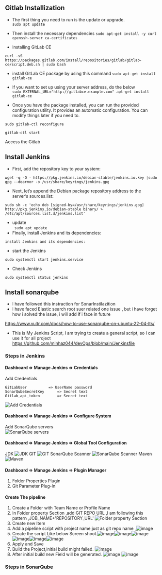 ## Gitlab Installization  
  
  * The first thing you need to run is the update or upgrade.  
 ```sudo apt update```
 
 * Then install the necessary dependencies
 ``` sudo apt-get install -y curl openssh-server ca-certificates ```

* Installing GitLab CE
 
``` curl -sS https://packages.gitlab.com/install/repositories/gitlab/gitlab-ce/script.deb.sh | sudo bash ``` 
 * install GitLab CE package by using this command
 ``` sudo apt-get install gitlab-ce ``` 
 
 * If you want to set up using your server address, do the below    
  ``` sudo EXTERNAL_URL="http://gitlabce.example.com" apt-get install gitlab-ce ```

  * Once you have the package installed, you can run the provided configuration
utility. It provides an automatic configuration. You can modify things later if you
need to.

``` sudo gitlab-ctl reconfigure ```

``` gitlab-ctl start ```

 
 Access the Gitlab 
 
## Install Jenkins

* First, add the repository key to your system:

``` wget -q -O - https://pkg.jenkins.io/debian-stable/jenkins.io.key |sudo gpg --dearmor -o /usr/share/keyrings/jenkins.gpg ```

* Next, let’s append the Debian package repository address to the server’s sources.list: 

 ``` sudo sh -c 'echo deb [signed-by=/usr/share/keyrings/jenkins.gpg] http://pkg.jenkins.io/debian-stable binary/ > /etc/apt/sources.list.d/jenkins.list' ```
 * update   
 ``` sudo apt update```
* Finally, install Jenkins and its dependencies:
  
 ``` install Jenkins and its dependencies: ```
 
* start the Jenkins   

``` sudo systemctl start jenkins.service ```
* Check Jenkins   

``` sudo systemctl status jenkins ```

## Install sonarqube

* I have followed this instraction for SonarInstilazition   
* I have faced Elastic search root suer related one issue , but i have forget how i solved the issue, i will add if i face in future

https://www.vultr.com/docs/how-to-use-sonarqube-on-ubuntu-22-04-lts/

* This is My Jenkins Script, I am trying to create a general script, so I can use it for all project  
https://github.com/minhaz044/devOps/blob/main/Jenkinsfile


### Steps in Jenkins

#### Dashboard => Manage Jenkins => Credentials

Add Credentials 

	GitLabUser 			=> UserName password
	SonarQubeSecretKey		=> Secret text
	Gitlab_api_token		=> Secret text
![Add Credentials](https://github.com/minhaz044/devOps/blob/main/key%20List.png)
#### Dashboard => Manage Jenkins => Configure System

Add  SonarQube servers   
![SonarQube servers](https://github.com/minhaz044/devOps/blob/main/sonarQubeServer.png)

#### Dashboard => Manage Jenkins => Global Tool Configuration  
JDK
![JDK](https://github.com/minhaz044/devOps/blob/main/JDK.png)
GIT
![GIT](https://github.com/minhaz044/devOps/blob/main/GIT.png)
 SonarQube Scanner 
![SonarQube Scanner](https://github.com/minhaz044/devOps/blob/main/sonarQubeScanner.png)
Maven
![Maven](https://github.com/minhaz044/devOps/blob/main/maven.png)

#### Dashboard => Manage Jenkins => Plugin Manager  
1. Folder Properties Plugin  
2. Git Parameter Plug-In

#### Create The pipeline 
1. Create a Folder with Team Name or Profile Name
2. In Folder property Section ,add GIT REPO URL ,I am following this pattern ,JOB_NAME+'REPOSITORY_URL'
![Folder property Section](https://github.com/minhaz044/devOps/blob/main/folderProperty.png)
3. Create new Item 
4. Add a pipeline script with project name just as git repo name ,![image](https://github.com/minhaz044/devOps/assets/30874666/5d48e71a-4faf-4abe-809f-20dbc4c5c36d)
5. Create the script Like below Screen shoot.![image](https://github.com/minhaz044/devOps/assets/30874666/d4cdc7b1-04b2-4b89-8200-2422dcf3099b)![image](https://github.com/minhaz044/devOps/assets/30874666/105cc670-098b-4f2c-a98e-dd36c194f256)![image](https://github.com/minhaz044/devOps/assets/30874666/e771cb07-a00a-4afd-bfb7-f6236b47d46a)![image](https://github.com/minhaz044/devOps/assets/30874666/ee38d395-c2df-4737-b352-3c61bbea7401)![image](https://github.com/minhaz044/devOps/assets/30874666/25810e4f-2ef5-4bf3-9da4-1dbba9dbecee)![image](https://github.com/minhaz044/devOps/assets/30874666/7d828649-236e-4beb-9e9c-b2ac721726bb)
6. Apply and Save
7. Build the Project,initial build might failed. ![image](https://github.com/minhaz044/devOps/assets/30874666/7309c350-b3ba-40a8-961c-197ad217af79)
8. After initial build new Field will be generated. ![image](https://github.com/minhaz044/devOps/assets/30874666/31fcb4e8-2eb9-46f9-b8b1-a9401481abdb) ![image](https://github.com/minhaz044/devOps/assets/30874666/e135c6ee-809d-4fc0-9ae8-ff42695293b0)
 

### Steps in SonarQube





